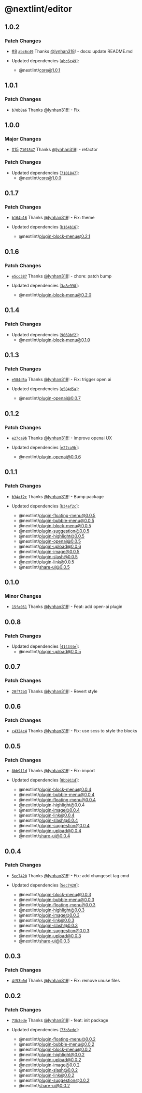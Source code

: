 # @nextlint/editor

## 1.0.2

### Patch Changes

- [#8](https://github.com/sveltor/nextlint/pull/8) [`abc6c49`](https://github.com/sveltor/nextlint/commit/abc6c4902201aec495a33d0e62848e437ab90e95) Thanks [@lynhan318](https://github.com/lynhan318)! - docs: update README.md

- Updated dependencies [[`abc6c49`](https://github.com/sveltor/nextlint/commit/abc6c4902201aec495a33d0e62848e437ab90e95)]:
  - @nextlint/core@1.0.1

## 1.0.1

### Patch Changes

- [`b70b8a6`](https://github.com/sveltor/sveltor/commit/b70b8a6e02aa5c6ff93137a1022a9faf2c10a9be) Thanks [@lynhan318](https://github.com/lynhan318)! - Fix

## 1.0.0

### Major Changes

- [#15](https://github.com/sveltor/sveltor/pull/15) [`7101847`](https://github.com/sveltor/sveltor/commit/7101847a92b088f95f451d883cd504d619fef358) Thanks [@lynhan318](https://github.com/lynhan318)! - refactor

### Patch Changes

- Updated dependencies [[`7101847`](https://github.com/sveltor/sveltor/commit/7101847a92b088f95f451d883cd504d619fef358)]:
  - @nextlint/core@1.0.0

## 0.1.7

### Patch Changes

- [`b164b16`](https://github.com/sveltor/sveltor/commit/b164b16051bede9d0831b06240dc2e56da888376) Thanks [@lynhan318](https://github.com/lynhan318)! - Fix: theme

- Updated dependencies [[`b164b16`](https://github.com/sveltor/sveltor/commit/b164b16051bede9d0831b06240dc2e56da888376)]:
  - @nextlint/plugin-block-menu@0.2.1

## 0.1.6

### Patch Changes

- [`e5cc387`](https://github.com/sveltor/sveltor/commit/e5cc387603e8831dcd29d1900e2f70436f31060c) Thanks [@lynhan318](https://github.com/lynhan318)! - chore: patch bump

- Updated dependencies [[`3a8e998`](https://github.com/sveltor/sveltor/commit/3a8e998e94e1ec153a3dfafbe054548a617c40d2)]:
  - @nextlint/plugin-block-menu@0.2.0

## 0.1.4

### Patch Changes

- Updated dependencies [[`9069bf2`](https://github.com/sveltor/sveltor/commit/9069bf23c1da7498b4a66096af4dcaf6ec4a4bad)]:
  - @nextlint/plugin-block-menu@0.1.0

## 0.1.3

### Patch Changes

- [`e584d5a`](https://github.com/sveltor/sveltor/commit/e584d5ad449d8d30ed07edd3c58dc79eca6c3e6b) Thanks [@lynhan318](https://github.com/lynhan318)! - Fix: trigger open ai

- Updated dependencies [[`e584d5a`](https://github.com/sveltor/sveltor/commit/e584d5ad449d8d30ed07edd3c58dc79eca6c3e6b)]:
  - @nextlint/plugin-openai@0.0.7

## 0.1.2

### Patch Changes

- [`e27ca9b`](https://github.com/sveltor/sveltor/commit/e27ca9b9dae9bea1cc65f2bc005eab5919992e2b) Thanks [@lynhan318](https://github.com/lynhan318)! - Improve openai UX

- Updated dependencies [[`e27ca9b`](https://github.com/sveltor/sveltor/commit/e27ca9b9dae9bea1cc65f2bc005eab5919992e2b)]:
  - @nextlint/plugin-openai@0.0.6

## 0.1.1

### Patch Changes

- [`b34af2c`](https://github.com/sveltor/sveltor/commit/b34af2c907c15aa8436feee42b0b8fdf8e3a523e) Thanks [@lynhan318](https://github.com/lynhan318)! - Bump package

- Updated dependencies [[`b34af2c`](https://github.com/sveltor/sveltor/commit/b34af2c907c15aa8436feee42b0b8fdf8e3a523e)]:
  - @nextlint/plugin-floating-menu@0.0.5
  - @nextlint/plugin-bubble-menu@0.0.5
  - @nextlint/plugin-block-menu@0.0.5
  - @nextlint/plugin-suggestion@0.0.5
  - @nextlint/plugin-highlight@0.0.5
  - @nextlint/plugin-openai@0.0.5
  - @nextlint/plugin-upload@0.0.6
  - @nextlint/plugin-image@0.0.5
  - @nextlint/plugin-slash@0.0.5
  - @nextlint/plugin-link@0.0.5
  - @nextlint/share-ui@0.0.5

## 0.1.0

### Minor Changes

- [`15fa051`](https://github.com/sveltor/sveltor/commit/15fa05119cff54335610dbeca3835f9e18ccb76f) Thanks [@lynhan318](https://github.com/lynhan318)! - Feat: add open-ai plugin

## 0.0.8

### Patch Changes

- Updated dependencies [[`414344e`](https://github.com/sveltor/sveltor/commit/414344e34789b583600a470d4000be9f3fdc8c2d)]:
  - @nextlint/plugin-upload@0.0.5

## 0.0.7

### Patch Changes

- [`20f72b3`](https://github.com/sveltor/sveltor/commit/20f72b3deb165e9f9a51bea03dad24e2cac1faf7) Thanks [@lynhan318](https://github.com/lynhan318)! - Revert style

## 0.0.6

### Patch Changes

- [`c4324c4`](https://github.com/sveltor/sveltor/commit/c4324c4fa8a0d628bacef514088aece0d5db805f) Thanks [@lynhan318](https://github.com/lynhan318)! - Fix: use scss to style the blocks

## 0.0.5

### Patch Changes

- [`8bb911d`](https://github.com/sveltor/sveltor/commit/8bb911d173862ed4ae94342ccf50e142b1efa9a0) Thanks [@lynhan318](https://github.com/lynhan318)! - Fix: import

- Updated dependencies [[`8bb911d`](https://github.com/sveltor/sveltor/commit/8bb911d173862ed4ae94342ccf50e142b1efa9a0)]:
  - @nextlint/plugin-block-menu@0.0.4
  - @nextlint/plugin-bubble-menu@0.0.4
  - @nextlint/plugin-floating-menu@0.0.4
  - @nextlint/plugin-highlight@0.0.4
  - @nextlint/plugin-image@0.0.4
  - @nextlint/plugin-link@0.0.4
  - @nextlint/plugin-slash@0.0.4
  - @nextlint/plugin-suggestion@0.0.4
  - @nextlint/plugin-upload@0.0.4
  - @nextlint/share-ui@0.0.4

## 0.0.4

### Patch Changes

- [`5ec7420`](https://github.com/sveltor/sveltor/commit/5ec7420580ce77f1b036ff41fb0a69d9010e0644) Thanks [@lynhan318](https://github.com/lynhan318)! - Fix: add changeset tag cmd

- Updated dependencies [[`5ec7420`](https://github.com/sveltor/sveltor/commit/5ec7420580ce77f1b036ff41fb0a69d9010e0644)]:
  - @nextlint/plugin-block-menu@0.0.3
  - @nextlint/plugin-bubble-menu@0.0.3
  - @nextlint/plugin-floating-menu@0.0.3
  - @nextlint/plugin-highlight@0.0.3
  - @nextlint/plugin-image@0.0.3
  - @nextlint/plugin-link@0.0.3
  - @nextlint/plugin-slash@0.0.3
  - @nextlint/plugin-suggestion@0.0.3
  - @nextlint/plugin-upload@0.0.3
  - @nextlint/share-ui@0.0.3

## 0.0.3

### Patch Changes

- [`4f53b0d`](https://github.com/sveltor/sveltor/commit/4f53b0d371068ade485085a27a29114d97513e31) Thanks [@lynhan318](https://github.com/lynhan318)! - Fix: remove unuse files

## 0.0.2

### Patch Changes

- [`73b3ede`](https://github.com/lynhan318/sveltor/commit/73b3ede30782b94781fabeaebf01aa47c8119e5f) Thanks [@lynhan318](https://github.com/lynhan318)! - feat: init package

- Updated dependencies [[`73b3ede`](https://github.com/lynhan318/sveltor/commit/73b3ede30782b94781fabeaebf01aa47c8119e5f)]:
  - @nextlint/plugin-floating-menu@0.0.2
  - @nextlint/plugin-bubble-menu@0.0.2
  - @nextlint/plugin-block-menu@0.0.2
  - @nextlint/plugin-highlight@0.0.2
  - @nextlint/plugin-upload@0.0.2
  - @nextlint/plugin-image@0.0.2
  - @nextlint/plugin-slash@0.0.2
  - @nextlint/plugin-link@0.0.2
  - @nextlint/plugin-suggestion@0.0.2
  - @nextlint/share-ui@0.0.2
